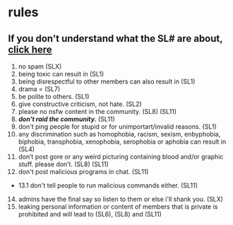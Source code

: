 # rules

## If you don't understand what the SL# are about, [click here](https://icycoide.github.io/sancts)

1. no spam (SLX)
2. being toxic can result in (SL1)
3. being disrespectful to other members can also result in (SL1)
4. drama = (SL7)
5. be polite to others. (SL1)
6. give constructive criticism, not hate. (SL2)
7. please no nsfw content in the community. (SL8) (SL11)
8. ***don't raid the community.*** (SL11)
9. don't ping people for stupid or for unimportart/invalid reasons. (SL1)
10. any discrimination such as homophobia, racism, sexism, enbyphobia, biphobia, transphobia, xenophobia, serophobia or aphobia can result in (SL4)
11. don’t post gore or any weird picturing containing blood and/or graphic stuff. please don’t. (SL8) (SL11)
12. don't post malicious programs in chat. (SL11)
- 13.1 don't tell people to run malicious commands either. (SL11)
14. admins have the final say so listen to them or else i'll shank you. (SLX)
15. leaking personal information or content of members that is private is prohibited and will lead to (SL6), (SL8) and (SL11)

